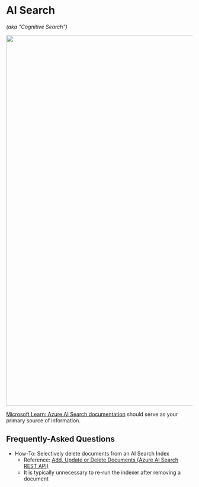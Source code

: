 # AI Search
_(aka "Cognitive Search")_

<img src="https://github.com/richchapler/AzureSolutions/assets/44923999/39276a5d-db29-475c-a075-bd61949ba80b" width="1000" />

[Microsoft Learn: Azure AI Search documentation](https://learn.microsoft.com/en-us/azure/search/) should serve as your primary source of information.

## Frequently-Asked Questions

* How-To: Selectively delete documents from an AI Search Index
  * Reference: [Add, Update or Delete Documents (Azure AI Search REST API)](https://learn.microsoft.com/en-us/rest/api/searchservice/addupdate-or-delete-documents)
  * It is typically unnecessary to re-run the indexer after removing a document

